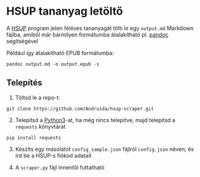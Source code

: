 # HSUP tananyag letöltő

A [HSUP](https://hsup.nkfih.gov.hu) program jelen féléves tananyagát tölti le egy `output.md` Markdown fájlba, amiből már bármilyen formátumba átalakítható pl. [pandoc](https://pandoc.org) segítségével

Például így átalakítható EPUB formátumba: 
```
pandoc output.md -o output.epub -s
```

## Telepítés

1. Töltsd le a repo-t:
```
git clone https://github.com/Andruida/hsup-scraper.git
```

2. Telepítsd a [Python3](https://www.python.org/downloads/)-at, ha még nincs telepítve, majd telepítsd a `requests` könyvtárat
```
pip install requests
```

3. Készíts egy másolatot `config_sample.json` fájlról `config.json` néven, és írd be a HSUP-s fiókod adatait

4. A `scraper.py` fájl innentől futtatható